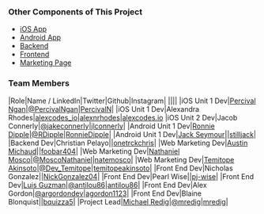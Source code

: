 ### Other Components of This Project

- [iOS App](https://github.com/build-week-ft-receipt-tracking-aug2019/Mobile-App)
- [Android App](https://github.com/build-week-ft-receipt-tracking-aug2019/Android-App)
- [Backend](https://github.com/build-week-ft-receipt-tracking-aug2019/Backend)
- [Frontend](https://github.com/build-week-ft-receipt-tracking-aug2019/Front-End)
- [Marketing Page](https://github.com/build-week-ft-receipt-tracking-aug2019/Marketing-Page)

### Team Members

|Role|Name / LinkedIn|Twitter|Github|Instagram|
||||
|iOS Unit 1 Dev|[Percival Ngan](https://www.linkedin.com/in/percival-ngan-869381163/)|[@PercivalNgan](https://twitter.com/PercivalNgan)|[PercivalN](https://github.com/PercivalN)|
|iOS Unit 1 Dev|Alexandra Rhodes|[alexcodes_io](https://twitter.com/alexcodes_io)|[alexnrhodes](https://github.com/alexnrhodes)|[alexcodes.io](https://www.instagram.com/alexcodes.io/)
|iOS Unit 2 Dev|Jacob Connerly|[@jakeconnerly](https://twitter.com/jakeconnerly)|[jlconnerly](https://github.com/jlconnerly)|
|Android Unit 1 Dev|[Ronnie Dipple](https://www.linkedin.com/in/ronnie-dipple-91178047/)|[@RDipple](https://twitter.com/RDipple)|[RonnieDipple](https://github.com/RonnieDipple)|
|Android Unit 1 Dev|[Jack Seymour](https://www.linkedin.com/in/jack-seymour-97339a192)||[stilljack](https://github.com/stilljack/)|
|Backend Dev|Christian Pelayo||[onetrckchris](https://github.com/onetrckchris)|
|Web Marketing Dev|[Austin Michaud](https://www.linkedin.com/in/austin-michaud-9b25aa141/)||[foobar404](https://github.com/foobar404)|
|Web Marketing Dev|[Nathaniel Mosco](https://www.linkedin.com/in/nate-mosco-98888ab4/)|[@MoscoNathaniel](https://twitter.com/MoscoNathaniel)|[natemosco](https://github.com/natemosco)|
|Web Marketing Dev|[Temitope Akinsoto](https://www.linkedin.com/in/temitope-akinsoto-27806a52/)|[@Dev_Temitope](https://twitter.com/Dev_Temitope)|[temitopeakinsoto](https://github.com/temitopeakinsoto)|
|Front End Dev|Nicholas Gonzalez||[NickGonzalez04](https://github.com/NickGonzalez04)|
|Front End Dev|Pearl Wise||[pj-wise](https://github.com/pj-wise)|
|Front End Dev|[Luis Guzman](https://www.linkedin.com/in/luis-guzman-52b93b73/)|[@antilou86](https://twitter.com/antilou86)|[antilou86](https://github.com/antilou86)|
|Front End Dev|Alex Gordon|[@argordondev](https://twitter.com/argordondev)|[agordon1123](https://github.com/agordon1123)|
|Front End Dev|Blaine Blonquist||[bquizza5](https://github.com/bquizza5)|
|Project Lead|[Michael Redig](https://www.linkedin.com/in/michael-redig/)|[@mredig](https://twitter.com/mredig)|[mredig](https://github.com/mredig)|